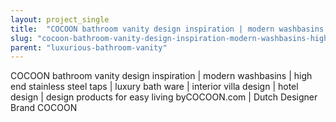 ```yaml
---
layout: project_single
title:  "COCOON bathroom vanity design inspiration | modern washbasins | high end stainless steel taps | luxury bath ware | interior villa design | hotel design | design products for easy living byCOCOON.com | Dutch Designer Brand COCOON"
slug: "cocoon-bathroom-vanity-design-inspiration-modern-washbasins-high-end-stainless-steel-taps-luxury-bath-ware"
parent: "luxurious-bathroom-vanity"
---
```

COCOON bathroom vanity design inspiration | modern washbasins | high end stainless steel taps | luxury bath ware | interior villa design | hotel design | design products for easy living byCOCOON.com | Dutch Designer Brand COCOON